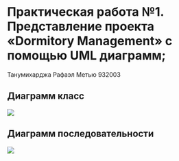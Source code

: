 # Практическая работа №1. Представление проекта «Dormitory Management» с помощью UML диаграмм; 

Танумихарджа Рафаэл Метью 932003

## Диаграмм класс
<img src="https://user-images.githubusercontent.com/99629720/200179655-ab375321-b9d7-459a-b33d-7393303b4467.png">

<br/>

## Диаграмм последовательности
<img src="https://user-images.githubusercontent.com/99629720/200179606-ba0c598a-bc9e-4fca-88be-a051ba5f9b05.png">